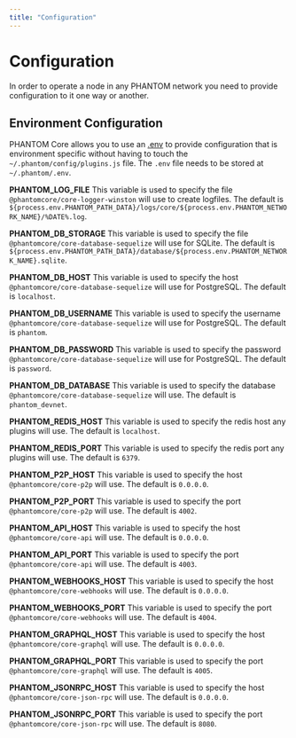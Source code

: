 ```yaml
---
title: "Configuration"
---
```


# Configuration

In order to operate a node in any PHANTOM network you need to provide configuration to it one way or another.

## Environment Configuration
PHANTOM Core allows you to use an [.env](https://github.com/bevry/envfile) to provide configuration that is environment specific without having to touch the `~/.phantom/config/plugins.js` file. The `.env` file needs to be stored at `~/.phantom/.env`.

**PHANTOM_LOG_FILE**
This variable is used to specify the file `@phantomcore/core-logger-winston` will use to create logfiles. The default is `${process.env.PHANTOM_PATH_DATA}/logs/core/${process.env.PHANTOM_NETWORK_NAME}/%DATE%.log`.

**PHANTOM_DB_STORAGE**
This variable is used to specify the file `@phantomcore/core-database-sequelize` will use for SQLite. The default is `${process.env.PHANTOM_PATH_DATA}/database/${process.env.PHANTOM_NETWORK_NAME}.sqlite`.

**PHANTOM_DB_HOST**
This variable is used to specify the host `@phantomcore/core-database-sequelize` will use for PostgreSQL. The default is `localhost`.

**PHANTOM_DB_USERNAME**
This variable is used to specify the username `@phantomcore/core-database-sequelize` will use for PostgreSQL. The default is `phantom`.

**PHANTOM_DB_PASSWORD**
This variable is used to specify the password `@phantomcore/core-database-sequelize` will use for PostgreSQL. The default is `password`.

**PHANTOM_DB_DATABASE**
This variable is used to specify the database `@phantomcore/core-database-sequelize` will use. The default is `phantom_devnet`.

**PHANTOM_REDIS_HOST**
This variable is used to specify the redis host any plugins will use. The default is `localhost`.

**PHANTOM_REDIS_PORT**
This variable is used to specify the redis port any plugins will use. The default is `6379`.

**PHANTOM_P2P_HOST**
This variable is used to specify the host `@phantomcore/core-p2p` will use. The default is `0.0.0.0`.

**PHANTOM_P2P_PORT**
This variable is used to specify the port `@phantomcore/core-p2p` will use. The default is `4002`.

**PHANTOM_API_HOST**
This variable is used to specify the host `@phantomcore/core-api` will use. The default is `0.0.0.0`.

**PHANTOM_API_PORT**
This variable is used to specify the port `@phantomcore/core-api` will use. The default is `4003`.

**PHANTOM_WEBHOOKS_HOST**
This variable is used to specify the host `@phantomcore/core-webhooks` will use. The default is `0.0.0.0`.

**PHANTOM_WEBHOOKS_PORT**
This variable is used to specify the port `@phantomcore/core-webhooks` will use. The default is `4004`.

**PHANTOM_GRAPHQL_HOST**
This variable is used to specify the host `@phantomcore/core-graphql` will use. The default is `0.0.0.0`.

**PHANTOM_GRAPHQL_PORT**
This variable is used to specify the port `@phantomcore/core-graphql` will use. The default is `4005`.

**PHANTOM_JSONRPC_HOST**
This variable is used to specify the host `@phantomcore/core-json-rpc` will use. The default is `0.0.0.0`.

**PHANTOM_JSONRPC_PORT**
This variable is used to specify the port `@phantomcore/core-json-rpc` will use. The default is `8080`.
